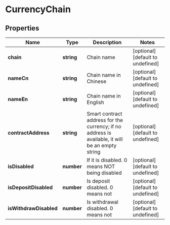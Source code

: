 # CurrencyChain

## Properties

Name | Type | Description | Notes
------------ | ------------- | ------------- | -------------
**chain** | **string** | Chain name | [optional] [default to undefined]
**nameCn** | **string** | Chain name in Chinese | [optional] [default to undefined]
**nameEn** | **string** | Chain name in English | [optional] [default to undefined]
**contractAddress** | **string** | Smart contract address for the currency; if no address is available, it will be an empty string | [optional] [default to undefined]
**isDisabled** | **number** | If it is disabled. 0 means NOT being disabled | [optional] [default to undefined]
**isDepositDisabled** | **number** | Is deposit disabled. 0 means not | [optional] [default to undefined]
**isWithdrawDisabled** | **number** | Is withdrawal disabled. 0 means not | [optional] [default to undefined]

